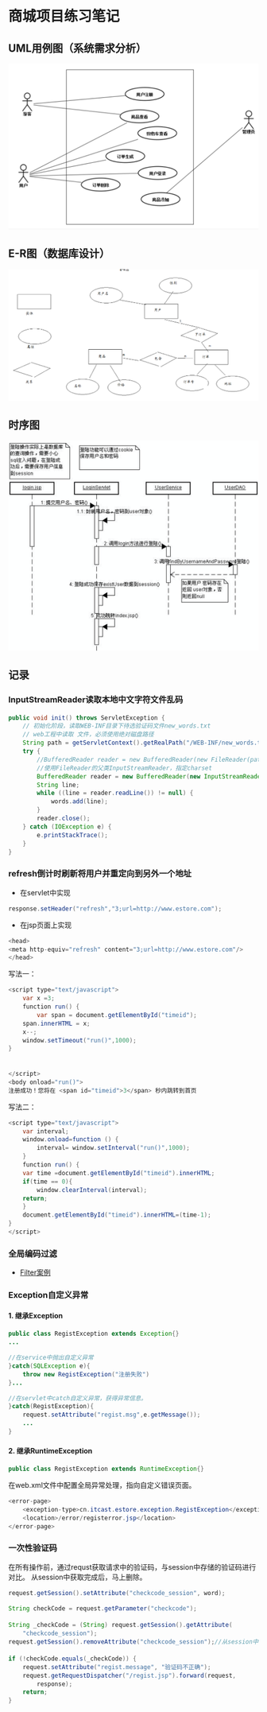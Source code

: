 # 商城项目练习笔记

## UML用例图（系统需求分析）

![UML用例图](.gitbook/assets/2020-03-06-20-30-49.png)

## E-R图（数据库设计）

![E-R](.gitbook/assets/2020-03-06-20-26-43.png)

## 时序图

![sequence diagram](.gitbook/assets/2020-03-06-20-28-03.png)

## 记录

### InputStreamReader读取本地中文字符文件乱码

```java
public void init() throws ServletException {
    // 初始化阶段，读取WEB-INF目录下待选验证码文件new_words.txt
    // web工程中读取 文件，必须使用绝对磁盘路径
    String path = getServletContext().getRealPath("/WEB-INF/new_words.txt");
    try {
        //BufferedReader reader = new BufferedReader(new FileReader(path));
        //使用FileReader的父类InputStreamReader，指定charset
        BufferedReader reader = new BufferedReader(new InputStreamReader(new FileInputStream(path),"utf-8"));
        String line;
        while ((line = reader.readLine()) != null) {
            words.add(line);
        }
        reader.close();
    } catch (IOException e) {
        e.printStackTrace();
    }
}
```

### refresh倒计时刷新将用户并重定向到另外一个地址

* 在servlet中实现

```java
response.setHeader("refresh","3;url=http://www.estore.com");
```

* 在jsp页面上实现

```java
<head>
<meta http-equiv="refresh" content="3;url=http://www.estore.com"/>
</head>
```

写法一：

```java
<script type="text/javascript">
    var x =3;
    function run() {
        var span = document.getElementById("timeid");
    span.innerHTML = x;
    x--;
    window.setTimeout("run()",1000);
}


</script>
<body onload="run()">
注册成功！您将在 <span id="timeid">3</span> 秒内跳转到首页
```

写法二：

```java
<script type="text/javascript">
    var interval;
    window.onload=function () {
        interval= window.setInterval("run()",1000);
    }
    function run() {
    var time =document.getElementById("timeid").innerHTML;
    if(time == 0){
        window.clearInterval(interval);
    return;
    }
    document.getElementById("timeid").innerHTML=(time-1);
}
</script>
```

### 全局编码过滤

* [Filter案例](filter-examples.md)

### Exception自定义异常

#### 1. 继承Exception

```java
public class RegistException extends Exception{}
...
```

```java
//在service中抛出自定义异常
}catch(SQLException e){
    throw new RegistException("注册失败")
}...
```

```java
//在servlet中catch自定义异常，获得异常信息。
}catch(RegistException){
    request.setAttribute("regist.msg",e.getMessage());
    ...
}
```

#### 2. 继承RuntimeException

```java
public class RegistException extends RuntimeException{}
```

在web.xml文件中配置全局异常处理，指向自定义错误页面。

```java
<error-page>
    <exception-type>cn.itcast.estore.exception.RegistException</exception-type>
    <location>/error/registerror.jsp</location>
</error-page>
```

### 一次性验证码

在所有操作前，通过requst获取请求中的验证码，与session中存储的验证码进行对比。
从session中获取完成后，马上删除。

```java
request.getSession().setAttribute("checkcode_session", word);
```

```java
String checkCode = request.getParameter("checkcode");

String _checkCode = (String) request.getSession().getAttribute(
    "checkcode_session");
request.getSession().removeAttribute("checkcode_session");//从session中删除。

if (!checkCode.equals(_checkCode)) {
    request.setAttribute("regist.message", "验证码不正确");
    request.getRequestDispatcher("/regist.jsp").forward(request,
        response);
    return;
}
```
